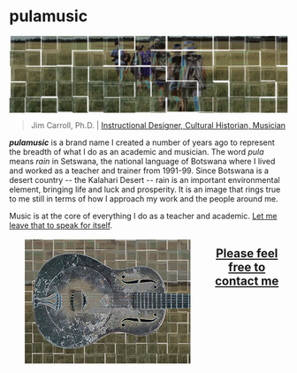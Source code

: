 # pulamusic

<img src="assets/Walking-Central-Kalahari-solarized-tiles-strip.png" alt="Walking through the Central Kalahari Game Reserve" align="center" class="feature-img">

> Jim Carroll, Ph.D. |
> [Instructional Designer, Cultural Historian, Musician](https://github.com/pulamusic)

***pulamusic*** is a brand name I created a number of years ago to represent the breadth of what I do as an academic and musician. The word *pula* means *rain* in Setswana, the national language of Botswana where I lived and worked as a teacher and trainer from 1991-99. Since Botswana is a desert country -- the Kalahari Desert -- rain is an important environmental element, bringing life and luck and prosperity. It is an image that rings true to me still in terms of how I approach my work and the people around me.

Music is at the core of everything I do as a teacher and academic. [Let me leave that to speak for itself](https://soundcloud.com/pulamusic).

<a href="https://soundcloud.com/pulamusic" target="_blank">
  <img src="assets/kalahari-duolian-thumbnail.png" alt="Kalahari Duolian" align="left" style="margin: 0.2em 2em;" class="soundcloud-img">
</a>

<a href="mailto:contact@pulamusic.com"><h2 align="center">Please feel free to contact me</h2></a>

<!--
**pulamusic/pulamusic** is a ✨ _special_ ✨ repository because its `README.md` (this file) appears on your GitHub profile.

Here are some ideas to get you started:

- 🔭 I’m currently working on ...
- 🌱 I’m currently learning ...
- 👯 I’m looking to collaborate on ...
- 🤔 I’m looking for help with ...
- 💬 Ask me about ...
- 📫 How to reach me: ...
- 😄 Pronouns: ...
- ⚡ Fun fact: ...
-->
